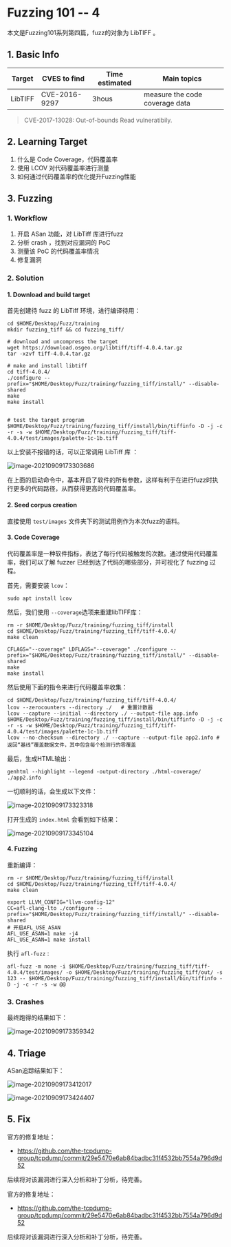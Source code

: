 # 

# Fuzzing 101 -- 4


本文是Fuzzing101系列第四篇，fuzz的对象为 LibTIFF 。

<!--more-->

## 1. Basic Info

| Target  | CVES to find  | Time estimated | Main topics                    |
| ------- | ------------- | -------------- | ------------------------------ |
| LibTIFF | CVE-2016-9297 | 3hous          | measure the code coverage data |

> CVE-2017-13028: Out-of-bounds Read vulneratibily.

## 2. Learning Target 

1. 什么是 Code Coverage，代码覆盖率
2. 使用 LCOV 对代码覆盖率进行测量
3. 如何通过代码覆盖率的优化提升Fuzzing性能

## 3. Fuzzing

### 1. Workflow

1. 开启 ASan 功能，对 LibTiff 库进行fuzz
2. 分析 crash ，找到对应漏洞的 PoC
3. 测量该 PoC 的代码覆盖率情况
4. 修复漏洞

### 2. Solution

#### 1. Download and build target

首先创建待 fuzz 的 LibTiff 环境，进行编译待用：

```SHELL
cd $HOME/Desktop/Fuzz/training
mkdir fuzzing_tiff && cd fuzzing_tiff/

# download and uncompress the target
wget https://download.osgeo.org/libtiff/tiff-4.0.4.tar.gz
tar -xzvf tiff-4.0.4.tar.gz

# make and install libtiff
cd tiff-4.0.4/
./configure --prefix="$HOME/Desktop/Fuzz/training/fuzzing_tiff/install/" --disable-shared
make
make install


# test the target program
$HOME/Desktop/Fuzz/training/fuzzing_tiff/install/bin/tiffinfo -D -j -c -r -s -w $HOME/Desktop/Fuzz/training/fuzzing_tiff/tiff-4.0.4/test/images/palette-1c-1b.tiff

```

以上安装不报错的话，可以正常调用 LibTiff 库 ：

![image-20210909173303686](https://cdn.jsdelivr.net/gh/AlexsanderShaw/BlogImages@main/img/vuln/shebei20210909173303.png)

在上面的启动命令中，基本开启了软件的所有参数，这样有利于在进行fuzz时执行更多的代码路径，从而获得更高的代码覆盖率。

#### 2. Seed corpus creation

直接使用 `test/images` 文件夹下的测试用例作为本次fuzz的语料。

#### 3. Code Coverage

代码覆盖率是一种软件指标，表达了每行代码被触发的次数。通过使用代码覆盖率，我们可以了解 fuzzer 已经到达了代码的哪些部分，并可视化了 fuzzing 过程。

首先，需要安装 `lcov`：

```shell
sudo apt install lcov
```

然后，我们使用 `--coverage`选项来重建libTIFF库：

```shell
rm -r $HOME/Desktop/Fuzz/training/fuzzing_tiff/install
cd $HOME/Desktop/Fuzz/training/fuzzing_tiff/tiff-4.0.4/
make clean
  
CFLAGS="--coverage" LDFLAGS="--coverage" ./configure --prefix="$HOME/Desktop/Fuzz/training/fuzzing_tiff/install/" --disable-shared
make
make install
```

然后使用下面的指令来进行代码覆盖率收集：

```shell
cd $HOME/Desktop/Fuzz/training/fuzzing_tiff/tiff-4.0.4/
lcov --zerocounters --directory ./   # 重置计数器
lcov --capture --initial --directory ./ --output-file app.info
$HOME/Desktop/Fuzz/training/fuzzing_tiff/install/bin/tiffinfo -D -j -c -r -s -w $HOME/Desktop/Fuzz/training/fuzzing_tiff/tiff-4.0.4/test/images/palette-1c-1b.tiff
lcov --no-checksum --directory ./ --capture --output-file app2.info # 返回“基线”覆盖数据文件，其中包含每个检测行的零覆盖
```

最后，生成HTML输出：

```shell
genhtml --highlight --legend -output-directory ./html-coverage/ ./app2.info
```

一切顺利的话，会生成以下文件：

![image-20210909173323318](/Users/yaoyao/Library/Application%20Support/typora-user-images/image-20210909173323318.png)

打开生成的 `index.html` 会看到如下结果：

![image-20210909173345104](https://cdn.jsdelivr.net/gh/AlexsanderShaw/BlogImages@main/img/vuln/shebei20210909173345.png)

#### 4. Fuzzing

重新编译：

```shell
rm -r $HOME/Desktop/Fuzz/training/fuzzing_tiff/install
cd $HOME/Desktop/Fuzz/training/fuzzing_tiff/tiff-4.0.4/
make clean

export LLVM_CONFIG="llvm-config-12"
CC=afl-clang-lto ./configure --prefix="$HOME/Desktop/Fuzz/training/fuzzing_tiff/install/" --disable-shared
# 开启AFL_USE_ASAN
AFL_USE_ASAN=1 make -j4
AFL_USE_ASAN=1 make install
```

执行 `afl-fuzz` :

```shell
afl-fuzz -m none -i $HOME/Desktop/Fuzz/training/fuzzing_tiff/tiff-4.0.4/test/images/ -o $HOME/Desktop/Fuzz/training/fuzzing_tiff/out/ -s 123 -- $HOME/Desktop/Fuzz/training/fuzzing_tiff/install/bin/tiffinfo -D -j -c -r -s -w @@
```

### 3. Crashes

最终跑得的结果如下：

![image-20210909173359342](https://cdn.jsdelivr.net/gh/AlexsanderShaw/BlogImages@main/img/vuln/shebei20210909173359.png)

## 4. Triage

ASan追踪结果如下：

![image-20210909173412017](https://cdn.jsdelivr.net/gh/AlexsanderShaw/BlogImages@main/img/vuln/shebei20210909173412.png)

![image-20210909173424407](https://cdn.jsdelivr.net/gh/AlexsanderShaw/BlogImages@main/img/vuln/shebei20210909173424.png)

## 5. Fix

官方的修复地址：

- https://github.com/the-tcpdump-group/tcpdump/commit/29e5470e6ab84badbc31f4532bb7554a796d9d52

后续将对该漏洞进行深入分析和补丁分析，待完善。



官方的修复地址：

- https://github.com/the-tcpdump-group/tcpdump/commit/29e5470e6ab84badbc31f4532bb7554a796d9d52

后续将对该漏洞进行深入分析和补丁分析，待完善。



